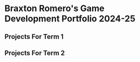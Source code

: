 # Braxton Romero's Game Development Portfolio 2024-25

## Projects For Term 1
## Projects For Term 2
